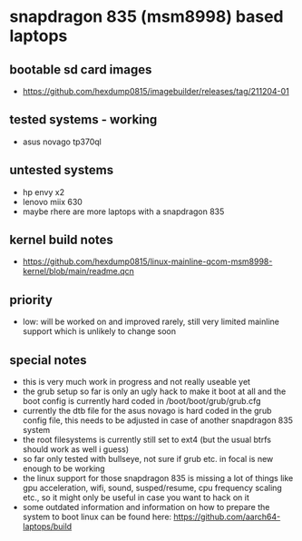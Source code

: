 # snapdragon 835 (msm8998) based laptops

## bootable sd card images

- https://github.com/hexdump0815/imagebuilder/releases/tag/211204-01

## tested systems - working

- asus novago tp370ql

## untested systems

- hp envy x2
- lenovo miix 630
- maybe rhere are more laptops with a snapdragon 835

## kernel build notes

- https://github.com/hexdump0815/linux-mainline-qcom-msm8998-kernel/blob/main/readme.qcn

## priority

- low: will be worked on and improved rarely, still very limited mainline support which is unlikely to change soon

## special notes

- this is very much work in progress and not really useable yet
- the grub setup so far is only an ugly hack to make it boot at all and the boot config is currently hard coded in /boot/boot/grub/grub.cfg
- currently the dtb file for the asus novago is hard coded in the grub config file, this needs to be adjusted in case of another snapdragon 835 system
- the root filesystems is currently still set to ext4 (but the usual btrfs should work as well i guess)
- so far only tested with bullseye, not sure if grub etc. in focal is new enough to be working
- the linux support for those snapdragon 835 is missing a lot of things like gpu acceleration, wifi, sound, susped/resume, cpu frequency scaling etc., so it might only be useful in case you want to hack on it
- some outdated information and information on how to prepare the system to boot linux can be found here: https://github.com/aarch64-laptops/build
